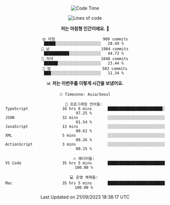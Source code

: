 <div align="center">

<br />

 <!--START_SECTION:waka-->
![Code Time](http://img.shields.io/badge/Code%20Time-1%2C301%20hrs%2028%20mins-blue)

![Lines of code](https://img.shields.io/badge/%EC%A0%80%EB%8A%94%20%EC%97%AC%ED%83%9C%EA%B9%8C%EC%A7%80%20-3.0%20million%20%EC%A4%84%EC%9D%98%20%EC%BD%94%EB%93%9C%EB%A5%BC%20%EC%9E%91%EC%84%B1%ED%96%88%EC%96%B4%EC%9A%94.-blue)

**저는 아침형 인간이에요. 🐤** 

```text
🌞 아침                     909 commits         █████░░░░░░░░░░░░░░░░░░░░   20.49 % 
🌆 낮　                     1984 commits        ███████████░░░░░░░░░░░░░░   44.72 % 
🌃 저녁                     1040 commits        ██████░░░░░░░░░░░░░░░░░░░   23.44 % 
🌙 밤　                     503 commits         ███░░░░░░░░░░░░░░░░░░░░░░   11.34 % 
```


📊 **저는 이번주를 이렇게 시간을 보냈어요.** 

```text
🕑︎ Timezone: Asia/Seoul

💬 프로그래밍 언어들: 
TypeScript               34 hrs 8 mins       ████████████████████████░   97.25 % 
JSON                     32 mins             ░░░░░░░░░░░░░░░░░░░░░░░░░   01.54 % 
JavaScript               13 mins             ░░░░░░░░░░░░░░░░░░░░░░░░░   00.62 % 
XML                      5 mins              ░░░░░░░░░░░░░░░░░░░░░░░░░   00.26 % 
ActionScript             3 mins              ░░░░░░░░░░░░░░░░░░░░░░░░░   00.15 % 

🔥 에디터들: 
VS Code                  35 hrs 5 mins       █████████████████████████   100.00 % 

💻 운영 체제들: 
Mac                      35 hrs 5 mins       █████████████████████████   100.00 % 
```


 Last Updated on 21/09/2023 18:38:17 UTC
<!--END_SECTION:waka-->

</div>

